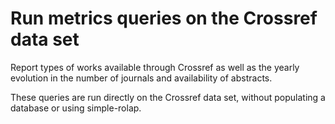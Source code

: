 # Run metrics queries on the Crossref data set

Report types of works available through Crossref as well as the
yearly evolution in the number of journals and availability of
abstracts.

These queries are run directly on the Crossref data set,
without populating a database or using simple-rolap.
